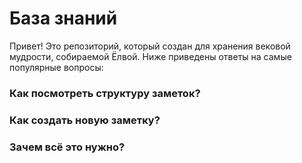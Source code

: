 # База знаний
Привет! Это репозиторий, который создан для хранения вековой мудрости, собираемой Ёлвой.
Ниже приведены ответы на самые популярные вопросы: 

### Как посмотреть структуру заметок?

### Как создать новую заметку?

### Зачем всё это нужно?

